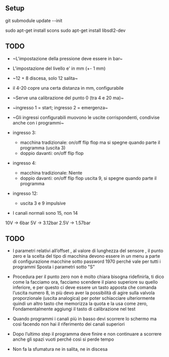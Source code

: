 ## Setup

git submodule update --init

sudo apt-get install scons
sudo apt-get install libsdl2-dev

## TODO

 - ~L'impostazione della pressione deve essere in bar~
 - L'impostazione del livello e' in mm (+- 1 mm)
 - ~12 + 8 discesa, solo 12 salita~
 - il 4-20 copre una certa distanza in mm, configurabile
 - ~Serve una calibrazione del punto 0 (tra 4 e 20 ma)~
 - ~ingresso 1 = start; ingresso 2 = emergenza~
 - ~Gli ingressi configurabili muovono le uscite corrispondenti, condivise anche con i programmi~
 - ingresso 3:
    - macchina tradizionale: on/off flip flop ma si spegne quando parte il programma (uscita 3)
    - doppio davanti: on/off flip flop
 - ingresso 4:
    - macchina tradizionale: Niente
    - doppio davanti: on/off flip flop uscita 9, si spegne quando parte il programma
 - ingresso 12:
    - uscita 3 e 9 impulsive
 
 - I canali normali sono 15, non 14

 10V -> 6bar
 5V -> 3.12bar
 2.5V -> 1.57bar


## TODO
 - I parametri relativi all’offset , al valore di lunghezza del sensore , il punto zero e la scelta del tipo di macchina devono essere in un menu a parte di configurazione macchine sotto password 1970 perché vale per tutti i programmi 
    Sposta i parametri sotto "S"

 - Procedura per il punto zero non è molto chiara bisogna ridefinirla, ti dico come la facciamo ora, facciamo scendere il piano superiore su quello inferiore, e per questo ci deve essere un tasto apposta che comanda l’uscita numero 8, in più devo aver la possibilità di agire sulla valvola proporzionale (uscita analogica) per poter schiacciare ulteriormente quindi un altro tasto che memorizza la quota e la usa come zero, 
    Fondamentalmente aggiungi il tasto di calibrazione nel test
  
 - Quando programmi i canali più in basso devi scorrere lo schermo ma così facendo non hai il riferimento dei canali superiori
 - Dopo l’ultimo step il programma deve finire e non continuare a scorrere anche gli spazi vuoti perché così si perde tempo
 - Non fa la sfumatura ne in salita, ne in discesa
